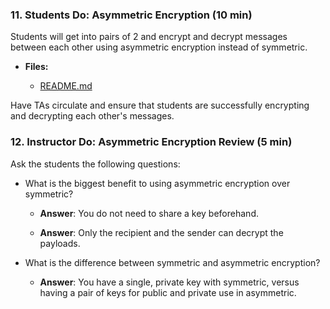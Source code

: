 ### 11. Students Do: Asymmetric Encryption (10 min)

Students will get into pairs of 2 and encrypt and decrypt messages between each other using
asymmetric encryption instead of symmetric.

* **Files:**

  * [README.md](Activities/11-Stu_Asymmetric_Encryption/README.md)

Have TAs circulate and ensure that students are successfully encrypting and decrypting each other's messages.

### 12. Instructor Do: Asymmetric Encryption Review (5 min)

Ask the students the following questions:

  * What is the biggest benefit to using asymmetric encryption over symmetric?

    * **Answer**: You do not need to share a key beforehand.

    * **Answer**: Only the recipient and the sender can decrypt the payloads.

  * What is the difference between symmetric and asymmetric encryption?

    * **Answer**: You have a single, private key with symmetric, versus having a pair of keys for public and private use in asymmetric.
